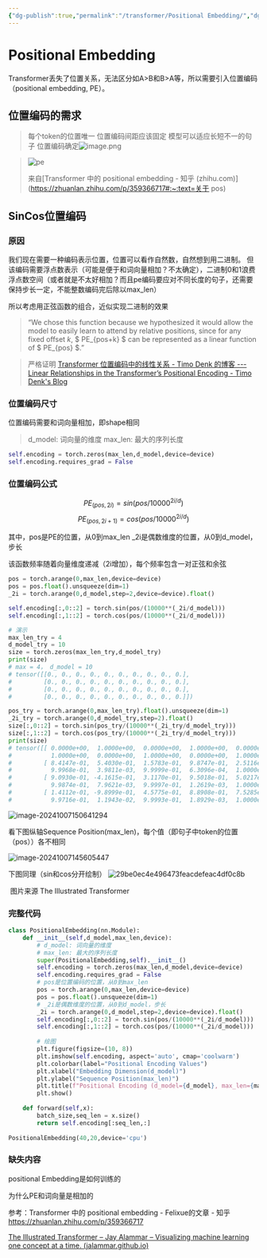 ```yaml
---
{"dg-publish":true,"permalink":"/transformer/Positional Embedding/","dgPassFrontmatter":true}
---
```


# Positional Embedding

Transformer丢失了位置关系，无法区分如A>B和B>A等，所以需要引入位置编码（positional embedding, PE）。

## 位置编码的需求
> 每个token的位置唯一
> 位置编码间距应该固定
> 模型可以适应长短不一的句子
> 位置编码确定![image.png](https://notefangpenglai.oss-cn-beijing.aliyuncs.com/photo/20241008205937.png)

>
> ![pe](https://notefangpenglai.oss-cn-beijing.aliyuncs.com/photo/pe.png)
>
> 来自[Transformer 中的 positional embedding - 知乎 (zhihu.com)](https://zhuanlan.zhihu.com/p/359366717#:~:text=关于 pos)

## SinCos位置编码

### **原因**

我们现在需要一种编码表示位置，位置可以看作自然数，自然想到用二进制。
但该编码需要浮点数表示（可能是便于和词向量相加？不太确定），二进制0和1浪费浮点数空间（或者就是不太好相加？而且pe编码要应对不同长度的句子，还需要保持步长一定，不能整数编码完后除以max_len）

所以考虑用正弦函数的组合，近似实现二进制的效果

> “We chose this function because we hypothesized it would allow the model to easily learn to attend by relative positions, since for any fixed offset $k$, $ PE_{pos+k} $ can be represented as a linear function of $ PE_{pos} $.”

> 严格证明
> [Transformer 位置编码中的线性关系 - Timo Denk 的博客 --- Linear Relationships in the Transformer’s Positional Encoding - Timo Denk's Blog](https://blog.timodenk.com/linear-relationships-in-the-transformers-positional-encoding/)

### **位置编码尺寸**

位置编码需要和词向量相加，即shape相同 

> d_model: 词向量的维度
> max_len: 最大的序列长度

```python
self.encoding = torch.zeros(max_len,d_model,device=device)
self.encoding.requires_grad = False
```

### **位置编码公式**

$$
PE_(pos,2i)=sin(pos/10000^{2i/d})
$$
$$
PE_(pos,2i+1)=cos(pos/10000^{2i/d})
$$

其中，pos是PE的位置，从0到max_len
	    _2i是偶数维度的位置，从0到d_model，步长

该函数频率随着向量维度递减（2i增加），每个频率包含一对正弦和余弦

```python
pos = torch.arange(0,max_len,device=device)
pos = pos.float().unsqueeze(dim=1)
_2i = torch.arange(0,d_model,step=2,device=device).float()

self.encoding[:,0::2] = torch.sin(pos/(10000**(_2i/d_model)))
self.encoding[:,1::2] = torch.cos(pos/(10000**(_2i/d_model)))
```

```python
# 演示
max_len_try = 4
d_model_try = 10
size = torch.zeros(max_len_try,d_model_try)
print(size)
# max = 4， d_model = 10
# tensor([[0., 0., 0., 0., 0., 0., 0., 0., 0., 0.],
#         [0., 0., 0., 0., 0., 0., 0., 0., 0., 0.],
#         [0., 0., 0., 0., 0., 0., 0., 0., 0., 0.],
#         [0., 0., 0., 0., 0., 0., 0., 0., 0., 0.]])

pos_try = torch.arange(0,max_len_try).float().unsqueeze(dim=1)
_2i_try = torch.arange(0,d_model_try,step=2).float()
size[:,0::2] = torch.sin(pos_try/(10000**(_2i_try/d_model_try)))
size[:,1::2] = torch.cos(pos_try/(10000**(_2i_try/d_model_try)))
print(size)
# tensor([[ 0.0000e+00,  1.0000e+00,  0.0000e+00,  1.0000e+00,  0.0000e+00,
#           1.0000e+00,  0.0000e+00,  1.0000e+00,  0.0000e+00,  1.0000e+00],
#         [ 8.4147e-01,  5.4030e-01,  1.5783e-01,  9.8747e-01,  2.5116e-02,
#           9.9968e-01,  3.9811e-03,  9.9999e-01,  6.3096e-04,  1.0000e+00],
#         [ 9.0930e-01, -4.1615e-01,  3.1170e-01,  9.5018e-01,  5.0217e-02,
#           9.9874e-01,  7.9621e-03,  9.9997e-01,  1.2619e-03,  1.0000e+00],
#         [ 1.4112e-01, -9.8999e-01,  4.5775e-01,  8.8908e-01,  7.5285e-02,
#           9.9716e-01,  1.1943e-02,  9.9993e-01,  1.8929e-03,  1.0000e+00]])
```

![image-20241007150641294](https://notefangpenglai.oss-cn-beijing.aliyuncs.com/photo/image-20241007150641294.png)

看下图纵轴Sequence Position(max_len)，每个值（即句子中token的位置（pos））各不相同

![image-20241007145605447](https://notefangpenglai.oss-cn-beijing.aliyuncs.com/photo/image-20241007145605447.png)

下图同理（sin和cos分开绘制）
![29be0ec4e496473feacdefeac4df0c8b](https://notefangpenglai.oss-cn-beijing.aliyuncs.com/photo/29be0ec4e496473feacdefeac4df0c8b.png)

​										图片来源 The Illustrated Transformer

### **完整代码**

```python
class PositionalEmbedding(nn.Module):
    def __init__(self,d_model,max_len,device):
        # d_model: 词向量的维度
        # max_len: 最大的序列长度
        super(PositionalEmbedding,self).__init__()
        self.encoding = torch.zeros(max_len,d_model,device=device)
        self.encoding.requires_grad = False
        # pos是位置编码的位置，从0到max_len
        pos = torch.arange(0,max_len,device=device)
        pos = pos.float().unsqueeze(dim=1)
        # _2i是偶数维度的位置，从0到d_model，步长
        _2i = torch.arange(0,d_model,step=2,device=device).float()
        self.encoding[:,0::2] = torch.sin(pos/(10000**(_2i/d_model)))
        self.encoding[:,1::2] = torch.cos(pos/(10000**(_2i/d_model)))
        
        # 绘图
        plt.figure(figsize=(10, 8))
        plt.imshow(self.encoding, aspect='auto', cmap='coolwarm')
        plt.colorbar(label="Positional Encoding Values")
        plt.xlabel("Embedding Dimension(d_model)")
        plt.ylabel("Sequence Position(max_len)")
        plt.title(f"Positional Encoding (d_model={d_model}, max_len={max_len})")
        plt.show()
        
	def forward(self,x):
        batch_size,seq_len = x.size()
        return self.encoding[:seq_len,:] 
        
PositionalEmbedding(40,20,device='cpu')
```

### **缺失内容**

positional Embedding是如何训练的

为什么PE和词向量是相加的



参考：Transformer 中的 positional embedding - Felixue的文章 - 知乎
https://zhuanlan.zhihu.com/p/359366717

[The Illustrated Transformer – Jay Alammar – Visualizing machine learning one concept at a time. (jalammar.github.io)](https://jalammar.github.io/illustrated-transformer/)